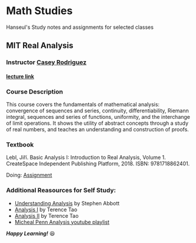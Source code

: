 # Math Studies
Hanseul's Study notes and assignments for selected classes

## MIT Real Analysis
### Instructor [Casey Rodriguez](https://tarheels.live/crodriguez/)
#### [lecture link](https://ocw.mit.edu/courses/18-100a-real-analysis-fall-2020/pages/syllabus/)


### Course Description
This course covers the fundamentals of mathematical analysis: convergence of sequences and series, continuity, differentiability, Riemann integral, sequences and series of functions, uniformity, and the interchange of limit operations. It shows the utility of abstract concepts through a study of real numbers, and teaches an understanding and construction of proofs.

### Textbook
Lebl, Jiří. Basic Analysis I: Introduction to Real Analysis, Volume 1. CreateSpace Independent Publishing Platform, 2018. ISBN: 9781718862401.

Doing:
  [Assignment](https://ocw.mit.edu/courses/18-100a-real-analysis-fall-2020/pages/assignments-and-exams/)

### Additional Reasources for Self Study:
* [Understanding Analysis](https://link.springer.com/book/10.1007/978-1-4939-2712-8) by Stephen Abbott
* [Analysis I](https://link.springer.com/book/10.1007/978-981-19-7261-4) by Terence Tao
* [Analysis II](https://link.springer.com/book/10.1007/978-981-19-7284-3) by Terence Tao
* [Micheal Penn Analysis youtube playlist](https://www.youtube.com/playlist?list=PL22w63XsKjqxqaF-Q7MSyeSG1W1_xaQoS)

***Happy Learning!*** 😆
